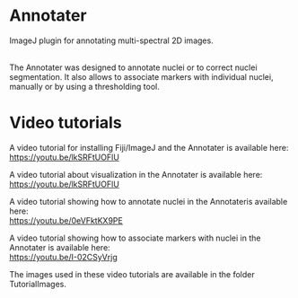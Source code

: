 # Annotater
ImageJ plugin for annotating multi-spectral 2D images.

<br />
The Annotater was designed to annotate nuclei or to correct nuclei segmentation. It also allows to associate markers with individual nuclei, manually or by using a thresholding tool.

# Video tutorials
A video tutorial for installing Fiji/ImageJ and the Annotater is available here:<br />
https://youtu.be/lkSRFtUOFlU<br />

A video tutorial about visualization in the Annotater is available here:<br />
https://youtu.be/lkSRFtUOFlU<br />

A video tutorial showing how to annotate nuclei in the Annotateris available here:<br />
https://youtu.be/0eVFktKX9PE<br />

A video tutorial showing how to associate markers with nuclei in the Annotater is available here:<br />
https://youtu.be/I-02CSyVrjg<br />

The images used in these video tutorials are available in the folder TutorialImages.
